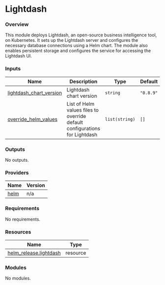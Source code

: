 # Lightdash 

### Overview

This module deploys Lightdash, an open-source business intelligence tool, on Kubernetes. It sets up the Lightdash server and configures the necessary database connections using a Helm chart. The module also enables persistent storage and configures the service for accessing the Lightdash UI.

### Inputs

| Name | Description | Type | Default | Required |
|------|-------------|------|---------|:--------:|
| <a name="input_lightdash_chart_version"></a> [lightdash\_chart\_version](#input\_lightdash\_chart\_version) | Lightdash chart version | `string` | `"0.8.9"` | no |
| <a name="input_override_helm_values"></a> [override\_helm\_values](#input\_override\_helm\_values) | List of Helm values files to override default configurations for Lightdash | `list(string)` | `[]` | no |

### Outputs

No outputs.

### Providers

| Name | Version |
|------|---------|
| <a name="provider_helm"></a> [helm](#provider\_helm) | n/a |

### Requirements

No requirements.

### Resources

| Name | Type |
|------|------|
| [helm_release.lightdash](https://registry.terraform.io/providers/hashicorp/helm/latest/docs/resources/release) | resource |

### Modules

No modules.
